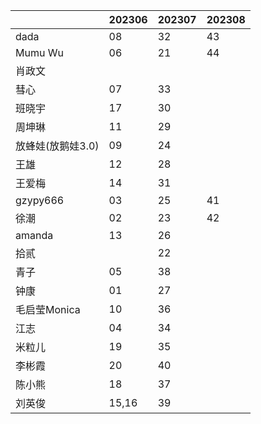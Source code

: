 |                   | 202306 | 202307 | 202308 |
| ----------------- | ------ | ------ | ------ |
| dada              | 08      |   32     |    43    |
| Mumu Wu           | 06      | 21 |   44     |
| 肖政文            |        |        |        |
| 彗心              | 07     |   33     |        |
| 班晓宇            |  17      |  30      |        |
| 周坤琳            |  11      |  29      |        |
| 放蜂娃(放鹅娃3.0) |  09     | 24 |        |
| 王雄              |  12      |  28      |        |
| 王爱梅            |  14      |  31      |        |
| gzypy666          | 03      | 25 |   41     |
| 徐潮              | 02     | 23 |    42    |
| amanda            | 13       |   26   |        |
| 拾贰              |        | 22 |        |
| 青子              | 05       |   38     |        |
| 钟康              | 01      |   27     |        |
| 毛启莹Monica      | 10      |   36     |        |
| 江志              | 04      |   34     |        |
| 米粒儿            | 19       |  35      |        |
| 李彬霞            | 20       |   40     |        |
| 陈小熊            | 18       |   37     |        |
| 刘英俊            | 15,16  |   39    |        |